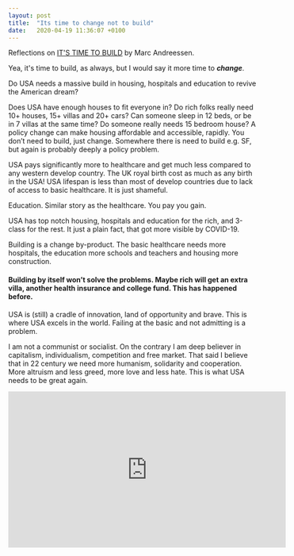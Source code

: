 ```yaml
---
layout: post
title:  "Its time to change not to build"
date:   2020-04-19 11:36:07 +0100
---
```



Reflections on [IT'S TIME TO BUILD](https://a16z.com/2020/04/18/its-time-to-build/) by Marc Andreessen.

Yea, it's time to build, as always, but I would say it more time to ***change***.

Do USA needs a massive build in housing, hospitals and education to revive the American dream?


Does USA have enough houses to fit everyone in? Do rich folks really need 10+ houses, 15+ villas and 20+ cars? Can someone sleep in 12 beds, or be in 7 villas at the same time? Do someone really needs 15 bedroom house?
A policy change can make housing affordable and accessible, rapidly. You don’t need to build, just change. Somewhere there is need to build e.g. SF, but again is probably deeply a policy problem.

USA pays significantly more to healthcare and get much less compared to any western develop country. The UK royal birth cost as much as any birth in the USA! USA lifespan is less than most of develop countries due to lack of access to basic healthcare. It is just shameful.

Education. Similar story as the healthcare. You pay you gain.

USA has top notch housing, hospitals and education for the rich, and 3-class for the rest. It just a plain fact, that got more visible by COVID-19.

Building is a change by-product. The basic healthcare needs more hospitals, the education more schools and teachers and housing more construction.

#### Building by itself won’t solve the problems. Maybe rich will get an extra villa, another health insurance and college fund. This has happened before.

USA is (still) a cradle of innovation, land of opportunity and brave. This is where USA excels in the world. Failing at the basic and not admitting is a problem.  

I am not a communist or socialist. On the contrary I am deep believer in capitalism, individualism, competition and free market. That said I believe that in 22 century we need more humanism, solidarity and cooperation. More altruism and less greed, more love and less hate. This is what USA needs to be great again.


<iframe width="560" height="315" src="http://www.youtube.com/embed/eXvBjCO19QY?rel=0" frameborder="0" allowfullscreen></iframe>
